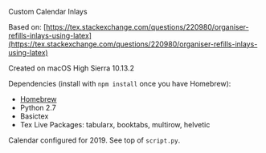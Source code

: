 Custom Calendar Inlays

Based on: [https://tex.stackexchange.com/questions/220980/organiser-refills-inlays-using-latex](https://tex.stackexchange.com/questions/220980/organiser-refills-inlays-using-latex)

Created on macOS High Sierra 10.13.2

Dependencies (install with `npm install` once you have Homebrew):
* [Homebrew](https://brew.sh/)
* Python 2.7
* Basictex
* Tex Live Packages: tabularx, booktabs, multirow, helvetic

Calendar configured for 2019. See top of `script.py`.
